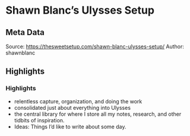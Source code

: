 # Shawn Blanc’s Ulysses Setup

## Meta Data

Source:  https://thesweetsetup.com/shawn-blanc-ulysses-setup/ 
Author: shawnblanc

## Highlights

### Highlights

- relentless capture, organization, and doing the work
-  consolidated just about everything into Ulysses
- the central library for where I store all my notes, research, and other tidbits of inspiration.
- Ideas: Things I’d like to write about some day.
